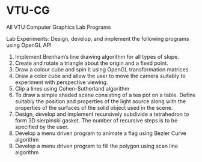 # VTU-CG
All VTU Computer Graphics Lab Programs

Lab Experiments:
Design, develop, and implement the following programs using OpenGL API
1. Implement Brenham’s line drawing algorithm for all types of slope.
2. Create and rotate a triangle about the origin and a fixed point.
3. Draw a colour cube and spin it using OpenGL transformation matrices.
4. Draw a color cube and allow the user to move the camera suitably to experiment
with perspective viewing.
5. Clip a lines using Cohen-Sutherland algorithm
6. To draw a simple shaded scene consisting of a tea pot on a table. Define suitably
the position and properties of the light source along with the properties of the
surfaces of the solid object used in the scene.
7. Design, develop and implement recursively subdivide a tetrahedron to form 3D
sierpinski gasket. The number of recursive steps is to be specified by the user.
8. Develop a menu driven program to animate a flag using Bezier Curve algorithm
9. Develop a menu driven program to fill the polygon using scan line algorithm
